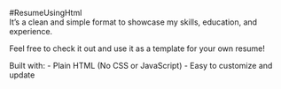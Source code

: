 #ResumeUsingHtml
<br>
 It’s a clean and simple format to showcase my skills, education, and experience.
 <br>
 
 Feel free to check it out and use it as a template for your own resume!
 <br>
 
 Built with: - Plain HTML (No CSS or JavaScript) - Easy to customize and update

